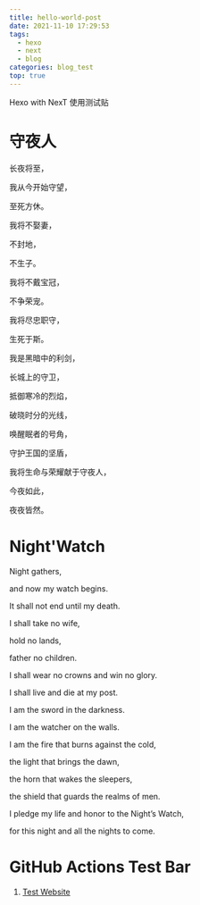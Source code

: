 ```yaml
---
title: hello-world-post
date: 2021-11-10 17:29:53
tags:
  - hexo
  - next
  - blog
categories: blog_test
top: true
---
```

Hexo with NexT 使用测试贴
<!--more-->

# 守夜人

长夜将至，

我从今开始守望，

至死方休。

我将不娶妻，

不封地，

不生子。

我将不戴宝冠，

不争荣宠。

我将尽忠职守，

生死于斯。

我是黑暗中的利剑，

长城上的守卫，

抵御寒冷的烈焰，

破晓时分的光线，

唤醒眠者的号角，

守护王国的坚盾，

我将生命与荣耀献于守夜人，

今夜如此，

夜夜皆然。



# Night'Watch

Night gathers, 

and now my watch begins.

 It shall not end until my death.

 I shall take no wife,

 hold no lands, 

father no children.

 I shall wear no crowns and win no glory. 

I shall live and die at my post.

 I am the sword in the darkness. 

I am the watcher on the walls. 

I am the fire that burns against the cold, 

the light that brings the dawn,

 the horn that wakes the sleepers, 

the shield that guards the realms of men. 

I pledge my life and honor to the Night’s Watch, 

for this night and all the nights to come.

# GitHub Actions Test Bar

1. [Test Website](https://chasehu123.github.io/github-actions-demo/)

